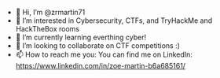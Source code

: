 - 👋 Hi, I’m @zrmartin71
- 👀 I’m interested in Cybersecurity, CTFs, and TryHackMe and HackTheBox rooms
- 🌱 I’m currently learning everthing cyber!
- 💞️ I’m looking to collaborate on CTF competitions :)
- 📫 How to reach me you: You can find me on LinkedIn: https://www.linkedin.com/in/zoe-martin-b6a685161/

<!---
zrmartin71/zrmartin71 is a ✨ special ✨ repository because its `README.md` (this file) appears on your GitHub profile.
You can click the Preview link to take a look at your changes.
--->
